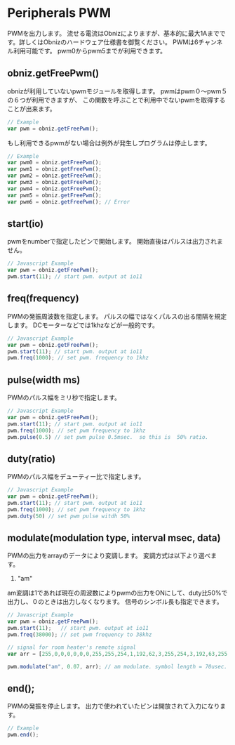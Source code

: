 # Peripherals PWM
PWMを出力します。
流せる電流はObnizによりますが、基本的に最大1Aまでです。詳しくはObnizのハードウェア仕様書を御覧ください。
PWMは6チャンネル利用可能です。
pwm0からpwm5までが利用できます。

## obniz.getFreePwm()
obnizが利用していないpwmモジュールを取得します。
pwmはpwm０〜pwm５の６つが利用できますが、
この関数を呼ぶことで利用中でないpwmを取得することが出来ます。

```Javascript
// Example
var pwm = obniz.getFreePwm();
```
もし利用できるpwmがない場合は例外が発生しプログラムは停止します。
```Javascript
// Example
var pwm0 = obniz.getFreePwm();
var pwm1 = obniz.getFreePwm();
var pwm2 = obniz.getFreePwm();
var pwm3 = obniz.getFreePwm();
var pwm4 = obniz.getFreePwm();
var pwm5 = obniz.getFreePwm();
var pwm6 = obniz.getFreePwm(); // Error
```


## start(io)

pwmをnumberで指定したピンで開始します。
開始直後はパルスは出力されません。

```Javascript
// Javascript Example
var pwm = obniz.getFreePwm();
pwm.start(11); // start pwm. output at io11
```
## freq(frequency)

PWMの発振周波数を指定します。
パルスの幅ではなくパルスの出る間隔を規定します。
DCモーターなどでは1khzなどが一般的です。

```Javascript
// Javascript Example
var pwm = obniz.getFreePwm();
pwm.start(11); // start pwm. output at io11
pwm.freq(1000); // set pwm. frequency to 1khz
```
## pulse(width ms)

PWMのパルス幅をミリ秒で指定します。

```Javascript
// Javascript Example
var pwm = obniz.getFreePwm();
pwm.start(11); // start pwm. output at io11
pwm.freq(1000); // set pwm frequency to 1khz
pwm.pulse(0.5) // set pwm pulse 0.5msec.  so this is  50% ratio.
```
## duty(ratio)

PWMのパルス幅をデューティー比で指定します。

```Javascript
// Javascript Example
var pwm = obniz.getFreePwm();
pwm.start(11); // start pwm. output at io11
pwm.freq(1000); // set pwm frequency to 1khz
pwm.duty(50) // set pwm pulse witdh 50%
```

## modulate(modulation type, interval msec, data)

PWMの出力をarrayのデータにより変調します。
変調方式は以下より選べます。

1. "am"

am変調は1であれば現在の周波数によりpwmの出力をONにして、duty比50%で出力し、０のときは出力しなくなります。
信号のシンボル長も指定できます。

```Javascript
// Javascript Example
var pwm = obniz.getFreePwm();
pwm.start(11);   // start pwm. output at io11
pwm.freq(38000); // set pwm frequency to 38khz

// signal for room heater's remote signal
var arr = [255,0,0,0,0,0,0,255,255,254,1,192,62,3,255,254,3,192,63,255,192,60,3,224,62,3,255,254,3,255,254,3,224,62,3,224,63,255,192,63,255,224,62,3,224,62,3,224,62,3,224,62,3,240,31,3,240,31,1,240,31,1,255,255,1,240,31,1,240,31,1,248,31,129,240,31,255,248,31,129,248,15,128,248,15,255,248,15,128,248,15,128,248,15,128,252,15,255,255];

pwm.modulate("am", 0.07, arr); // am modulate. symbol length = 70usec.
```
## end();

PWMの発振を停止します。
出力で使われていたピンは開放されて入力になります。

```Javascript
// Example
pwm.end();
```